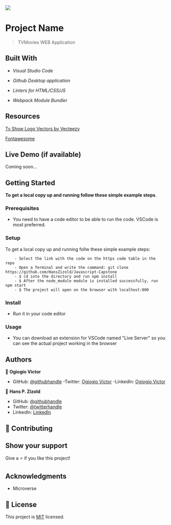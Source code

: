 ![](https://img.shields.io/badge/Microverse-blueviolet)

# Project Name

> TVMovies WEB Application

## Built With

- *Visual Studio Code*

- *Github Desktop application*

- *Linters for HTML/CSS/JS*

- *Webpack Module Bundler*

## Resources

[Tv Show Logo Vectors by Vecteezy](https://www.vecteezy.com/)

[Fontawesome](https://fontawesome.com/)

## Live Demo (if available)

Coming soon...

## Getting Started

**To get a local copy up and running follow these simple example steps**.

### Prerequisites

- You need to have a code editor to be able to run the code. VSCode is most preferred.

### Setup
To get a local copy up and running follw these simple example steps:

```
    - Select the link with the code on the https code table in the repo
    - Open a Terminal and write the command: git clone https://github.com/HansZizold/Javascript-Capstone
    - $ cd into the directory and run npm install
    - $ After the node_module module is installed successfully, run npm start
    - $ The project will open on the browser with localhost:800
```

### Install

- Run it in your code editor

### Usage

- You can download an extension for VSCode named "Live Server" so you can see the actual project working in the browser

## Authors

👤 **Ogiogio Victor**

- GitHub:  [@githubhandle](https://github.com/ogiogiovictor)
-Twitter: [Ogiogio Victor](https://twitter.com/a0df623fb9d9482)
-LinkedIn:  [Ogiogio Victor](https://www.linkedin.com/in/ogiogio-victor-a096a0181/)

👤 **Hans P. Zizold**

- GitHub: [@githubhandle](https://github.com/HansZizold)
- Twitter: [@twitterhandle](https://twitter.com/hanzio27)
- LinkedIn: [LinkedIn](https://www.linkedin.com/in/hans-paul-zizold-37129037/)

## 🤝 Contributing

## Show your support

Give a ⭐️ if you like this project!

## Acknowledgments

- Microverse

## 📝 License

This project is [MIT](./MIT.md) licensed.
